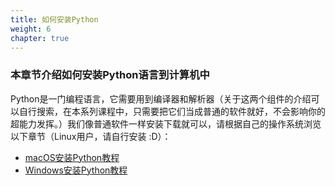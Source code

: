 ```yaml
---
title: 如何安装Python
weight: 6
chapter: true
---
```


### 本章节介绍如何安装Python语言到计算机中

Python是一门编程语言，它需要用到编译器和解析器（关于这两个组件的介绍可以自行搜索，在本系列课程中，只需要把它们当成普通的软件就好，不会影响你的超能力发挥。）我们像普通软件一样安装下载就可以，请根据自己的操作系统浏览以下章节（Linux用户，请自行安装 :D）：

- [macOS安装Python教程](./macos安装python教程/)
- [Windows安装Python教程](./windows安装python教程/)
